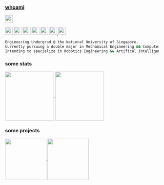 ### [whoami](https://en.wikipedia.org/wiki/Whoami)
<a href="https://wakatime.com/@7d93b53f-57a1-4e40-bd51-06458b6e8d59"/> <img src="https://wakatime.com/badge/user/7d93b53f-57a1-4e40-bd51-06458b6e8d59.svg" height="25" /></a>

<a href="https://wakatime.com/@7d93b53f-57a1-4e40-bd51-06458b6e8d59"/> <img src="https://img.shields.io/badge/Java-black?&logo=oracle&logoColor=red" height="25" /></a>
<a href="https://wakatime.com/@7d93b53f-57a1-4e40-bd51-06458b6e8d59"/> <img src="https://img.shields.io/badge/Swift-black?logo=swift&logoColor=#F05138" height="25" /></a>
<a href="https://wakatime.com/@7d93b53f-57a1-4e40-bd51-06458b6e8d59"/> <img src="https://img.shields.io/badge/Python-black?logo=python&logoColor=yellow" height="25" /></a>
<a href="https://wakatime.com/@7d93b53f-57a1-4e40-bd51-06458b6e8d59"/> <img src="https://img.shields.io/badge/C17-black?logo=C" height="25" /></a>
<a href="https://wakatime.com/@7d93b53f-57a1-4e40-bd51-06458b6e8d59"/> <img src="https://img.shields.io/badge/Bash-black?logo=GNU bash" height="25" /></a>
<a href="https://wakatime.com/@7d93b53f-57a1-4e40-bd51-06458b6e8d59"/> <img src="https://img.shields.io/badge/JavaScript-black?logo=javascript" height="25" />
<a href="https://wakatime.com/@7d93b53f-57a1-4e40-bd51-06458b6e8d59"/> <img src="https://img.shields.io/badge/Vim-black?logo=vim&logoColor=019733" height="25" />

<!-- <a href="https://wakatime.com/@7d93b53f-57a1-4e40-bd51-06458b6e8d59"/> <img src="https://img.shields.io/badge/Languages-black?style=for-the-badge" height="25" /></a> -->

<!-- <img src="https://tokei.rs/b1/github/sp4ce-cowboy/sp4ce-cowboy?type=Java, Markdown"> -->
<!-- <img height="30" src="https://cdn.jsdelivr.net/gh/devicons/devicon@latest/icons/swift/swift-original.svg" /> <img height="30" src="https://cdn.jsdelivr.net/gh/devicons/devicon@latest/icons/swift/swift-original.svg" /> <img height="30" src="https://cdn.jsdelivr.net/gh/devicons/devicon@latest/icons/swift/swift-original.svg" /> <img height="30" src="https://cdn.jsdelivr.net/gh/devicons/devicon@latest/icons/swift/swift-original.svg" /> <img height="30" src="https://cdn.jsdelivr.net/gh/devicons/devicon@latest/icons/swift/swift-original.svg" /> -->

```sh
Engineering Undergrad @ the National University of Singapore.
Currently pursuing a double major in Mechanical Engineering && Computer Science.
Intending to specialize in Robotics Engineering && Artifical Intelligence.
```

### some stats
<a href="https://github.com/sp4ce-cowboy">
  <img height="160" align="center" src="https://github-readme-stats.vercel.app/api?username=sp4ce-cowboy&include_all_commits=true&rank_icon=percentile&show_icons=true&locale=en&theme=transparent&hide_title=true&hide=stars,contribs&show=reviews,prs_merged,prs_merged_percentage" />
</a>
<a href="https://wakatime.com/@space_cowboy">
  <img height="160" align="center" src="https://github-readme-stats.vercel.app/api/wakatime?username=space_cowboy&layout=compact&theme=transparent&hide_title=true&langs_count=10&hide=other" />
</a>


### some projects
<a href="https://github.com/sp4ce-cowboy/autonomous-robot">
  <img height="135" align="center" src="https://github-readme-stats.vercel.app/api/pin/?username=sp4ce-cowboy&repo=autonomous-robot&theme=transparent&description_lines_count=2" />
</a>
<a href="https://github.com/sp4ce-cowboy/artificial-consciousness">
  <img height="135" align="center" src="https://github-readme-stats.vercel.app/api/pin/?username=sp4ce-cowboy&repo=artificial-consciousness&theme=transparent&description_lines_count=2" />
</a>


<!-- <a>
  <img src="https://github-readme-stats.vercel.app/api/top-langs/?username=sp4ce-cowboy&theme=transparent&layout=compact" />
</a> -->


<!-- https://devicon.dev -->
<!-- badges made from https://shields.io/badges -->
